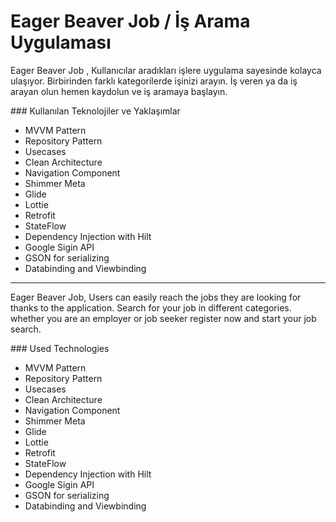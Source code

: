 # Eager Beaver Job / İş Arama Uygulaması

Eager Beaver Job , Kullanıcılar aradıkları işlere uygulama sayesinde kolayca ulaşıyor. Birbirinden farklı kategorilerde işinizi arayın. 
İş veren ya da iş arayan olun  hemen kaydolun ve iş aramaya başlayın.


### Kullanılan Teknolojiler ve Yaklaşımlar

- MVVM Pattern
- Repository Pattern
- Usecases
- Clean Architecture
- Navigation Component
- Shimmer Meta
- Glide
- Lottie 
- Retrofit
- StateFlow
- Dependency Injection with Hilt
- Google Sigin API 
- GSON for serializing 
- Databinding and Viewbinding



---


Eager Beaver Job, Users can easily reach the jobs they are looking for thanks to the application. Search for your job in different categories.
whether you are an employer or job seeker register now and start your job search.


### Used Technologies

- MVVM Pattern
- Repository Pattern
- Usecases
- Clean Architecture
- Navigation Component
- Shimmer Meta
- Glide
- Lottie 
- Retrofit
- StateFlow
- Dependency Injection with Hilt
- Google Sigin API 
- GSON for serializing 
- Databinding and Viewbinding
